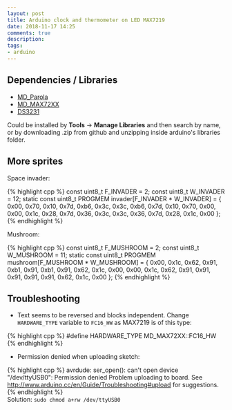 ```yaml
---
layout: post
title: Arduino clock and thermometer on LED MAX7219
date: 2018-11-17 14:25
comments: true
description: 
tags:
- arduino
---
```



## Dependencies / Libraries

 - [MD_Parola](https://github.com/MajicDesigns/MD_Parola)
 - [MD_MAX72XX](https://github.com/MajicDesigns/MD_MAX72XX)
 - [DS3231](https://github.com/NorthernWidget/DS3231)

Could be installed by **Tools** -> **Manage Libraries** and then search by name, or by downloading .zip from github and unzipping inside arduino's libraries folder.

## More sprites

Space invader:

{% highlight cpp %}
const uint8_t F_INVADER = 2;
const uint8_t W_INVADER = 12;
static const uint8_t PROGMEM invader[F_INVADER * W_INVADER] =
{
  0x00, 0x70, 0x10, 0x7d, 0xb6, 0x3c, 0x3c, 0xb6, 0x7d, 0x10, 0x70, 0x00,
  0x00, 0x1c, 0x28, 0x7d, 0x36, 0x3c, 0x3c, 0x36, 0x7d, 0x28, 0x1c, 0x00
};
{% endhighlight %}

Mushroom:

{% highlight cpp %}
const uint8_t F_MUSHROOM = 2;
const uint8_t W_MUSHROOM = 11;
static const uint8_t PROGMEM mushroom[F_MUSHROOM * W_MUSHROOM] =
{
  0x00, 0x1c, 0x62, 0x91, 0xb1, 0x91, 0xb1, 0x91, 0x62, 0x1c, 0x00,
  0x00, 0x1c, 0x62, 0x91, 0x91, 0x91, 0x91, 0x91, 0x62, 0x1c, 0x00
};
{% endhighlight %}

## Troubleshooting

 - Text seems to be reversed and blocks independent.
 Change `HARDWARE_TYPE` variable to `FC16_HW` as MAX7219 is of this type:

{% highlight cpp %}
#define HARDWARE_TYPE MD_MAX72XX::FC16_HW
{% endhighlight %}

 - Permission denied when uploading sketch:

{% highlight cpp %}
avrdude: ser_open(): can't open device "/dev/ttyUSB0": Permission denied
Problem uploading to board.  See http://www.arduino.cc/en/Guide/Troubleshooting#upload for suggestions.
{% endhighlight %}  
Solution: `sudo chmod a+rw /dev/ttyUSB0`